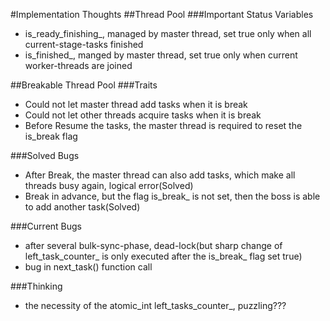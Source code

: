 #Implementation Thoughts
##Thread Pool
###Important Status Variables
- is_ready_finishing_, managed by master thread, set true only when all current-stage-tasks finished
- is_finished_, manged by master thread, set true only when current worker-threads are joined

##Breakable Thread Pool
###Traits
- Could not let master thread add tasks when it is break
- Could not let other threads acquire tasks when it is break
- Before Resume the tasks, the master thread is required to reset the is_break flag

###Solved Bugs
- After Break, the master thread can also add tasks, which make all threads busy again, logical error(Solved)
- Break in advance, but the flag is_break_ is not set, then the boss is able to add another task(Solved)

###Current Bugs
- after several bulk-sync-phase, dead-lock(but sharp change of left_task_counter_ is only executed after the is_break_ flag set true)
- bug in next_task() function call

###Thinking
- the necessity of the atomic_int left_tasks_counter_, puzzling???